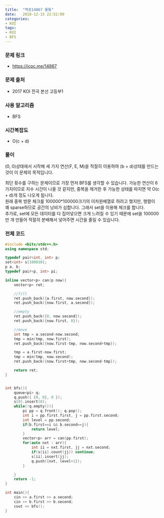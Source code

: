 ```yaml
---
title:  "백준14867 물통"
date:   2018-12-15 22:52:00
categories:
- KOI
tags:
- KOI
- BFS
---
```


### 문제 링크
* https://icpc.me/14867

### 문제 출처
* 2017 KOI 전국 본선 고등부1

### 사용 알고리즘
* BFS

### 시간복잡도
* O(c + d)

### 풀이
(0, 0)상태에서 시작해 세 가지 연산(F, E, M)을 적절히 이용하여 (b + d)상태를 만드는 것이 이 문제의 목적입니다.

최단 횟수를 구하는 문제이므로 가장 먼저 BFS를 생각할 수 있습니다. 가능한 연산이 6가지이므로 지수 시간이 나올 것 같지만, 중복을 제거한 후 가능한 상태를 따지면 약 O(c + d)개 정도 나오게 됩니다.<br>
원래 중복 방문 체크를 100000*100000크기의 이차원배열로 하려고 했지만, 행렬이 꽤 sparse하므로 공간의 낭비가 심합니다. 그래서 set을 이용해 체크를 합니다.<br>
추가로, set에 모든 데이터를 다 집어넣으면 크게 느려질 수 있기 때문에 set을 100000만 개 만들어 적절히 분배해서 넣어주면 시간을 줄일 수 있습니다.

### 전체 코드
```cpp
#include <bits/stdc++.h>
using namespace std;

typedef pair<int, int> p;
set<int> s[100010];
p a, b;
typedef pair<p, int> pi;

inline vector<p> can(p now){
	vector<p> ret;

	//fill
	ret.push_back({a.first, now.second});
	ret.push_back({now.first, a.second});

	//empty
	ret.push_back({0, now.second});
	ret.push_back({now.first, 0});

	//move
	int tmp = a.second-now.second;
	tmp = min(tmp, now.first);
	ret.push_back({now.first-tmp, now.second+tmp});

	tmp = a.first-now.first;
	tmp = min(tmp, now.second);
	ret.push_back({now.first+tmp, now.second-tmp});

	return ret;
}


int bfs(){
	queue<pi> q;
	q.push({ {0, 0}, 0 });
	s[0].insert(0);
	while(!q.empty()){
		pi pp = q.front(); q.pop();
		int i = pp.first.first, j = pp.first.second;
		int level = pp.second;
		if(b.first==i && b.second==j){
			return level;
		}
		vector<p> arr = can(pp.first);
		for(auto nxt : arr){
			int ii = nxt.first, jj = nxt.second;
			if(s[ii].count(jj)) continue;
			s[ii].insert(jj);
			q.push({nxt, level+1});
		}

	}
	return -1;
}

int main(){
	cin >> a.first >> a.second;
	cin >> b.first >> b.second;
	cout << bfs();
}
```
